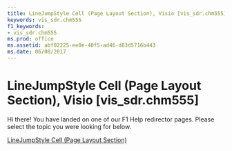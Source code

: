 ```yaml
---
title: LineJumpStyle Cell (Page Layout Section), Visio [vis_sdr.chm555]
keywords: vis_sdr.chm555
f1_keywords:
- vis_sdr.chm555
ms.prod: office
ms.assetid: abf02225-ee0e-40f5-ad46-d83d5716b443
ms.date: 06/08/2017
---
```



# LineJumpStyle Cell (Page Layout Section), Visio [vis_sdr.chm555]

Hi there! You have landed on one of our F1 Help redirector pages. Please select the topic you were looking for below.

[LineJumpStyle Cell (Page Layout Section)](http://msdn.microsoft.com/library/89f16674-ee1f-f5f9-9830-7bcc52e3a068%28Office.15%29.aspx)

